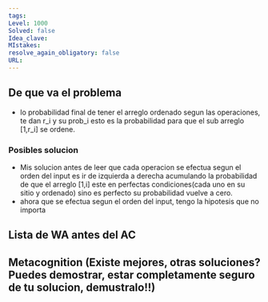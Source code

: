 ```yaml
---
tags:
Level: 1000
Solved: false 
Idea_clave: 
MIstakes: 
resolve_again_obligatory: false
URL: 
---
```


## De que va el problema

- lo probabilidad final de tener el arreglo ordenado segun las operaciones, te dan r_i y su prob_i esto es la probabilidad para que el sub arreglo [1,r_i] se ordene.

### Posibles solucion

- Mis solucion antes de leer que cada operacion se efectua segun el orden del input es ir de izquierda a derecha acumulando la probabilidad de que el arreglo [1,i] este en perfectas condiciones(cada uno en su sitio y ordenado) sino es perfecto su probabilidad vuelve a cero.
- ahora que se efectua segun el orden del input, tengo la hipotesis que no importa

## Lista de WA antes del AC

## Metacognition (Existe mejores, otras soluciones? Puedes demostrar, estar completamente seguro de tu solucion, demustralo!!)

